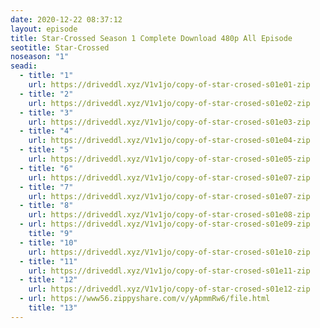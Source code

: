 ```yaml
---
date: 2020-12-22 08:37:12
layout: episode
title: Star-Crossed Season 1 Complete Download 480p All Episode
seotitle: Star-Crossed
noseason: "1"
seadi:
  - title: "1"
    url: https://driveddl.xyz/V1v1jo/copy-of-star-crosed-s01e01-zip
  - title: "2"
    url: https://driveddl.xyz/V1v1jo/copy-of-star-crosed-s01e02-zip
  - title: "3"
    url: https://driveddl.xyz/V1v1jo/copy-of-star-crosed-s01e03-zip
  - title: "4"
    url: https://driveddl.xyz/V1v1jo/copy-of-star-crosed-s01e04-zip
  - title: "5"
    url: https://driveddl.xyz/V1v1jo/copy-of-star-crosed-s01e05-zip
  - title: "6"
    url: https://driveddl.xyz/V1v1jo/copy-of-star-crosed-s01e07-zip
  - title: "7"
    url: https://driveddl.xyz/V1v1jo/copy-of-star-crosed-s01e07-zip
  - title: "8"
    url: https://driveddl.xyz/V1v1jo/copy-of-star-crosed-s01e08-zip
  - url: https://driveddl.xyz/V1v1jo/copy-of-star-crosed-s01e09-zip
    title: "9"
  - title: "10"
    url: https://driveddl.xyz/V1v1jo/copy-of-star-crosed-s01e10-zip
  - title: "11"
    url: https://driveddl.xyz/V1v1jo/copy-of-star-crosed-s01e11-zip
  - title: "12"
    url: https://driveddl.xyz/V1v1jo/copy-of-star-crosed-s01e12-zip
  - url: https://www56.zippyshare.com/v/yApmmRw6/file.html
    title: "13"
---
```


